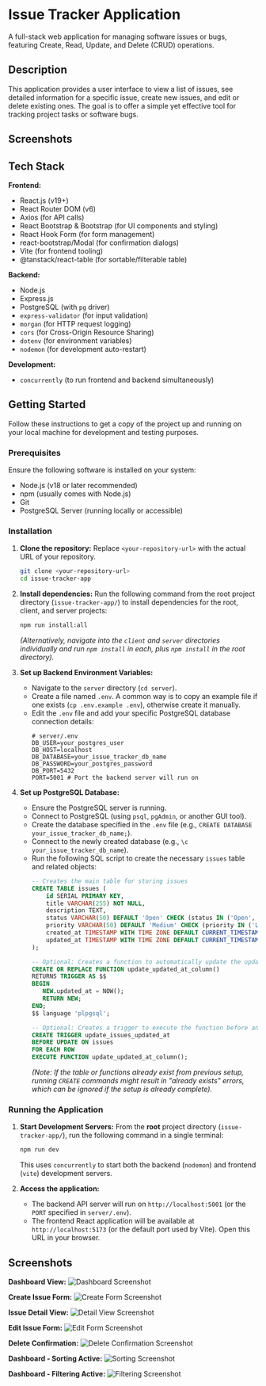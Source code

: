 # Issue Tracker Application

A full-stack web application for managing software issues or bugs, featuring Create, Read, Update, and Delete (CRUD) operations.

## Description

This application provides a user interface to view a list of issues, see detailed information for a specific issue, create new issues, and edit or delete existing ones. The goal is to offer a simple yet effective tool for tracking project tasks or software bugs.

## Screenshots

## Tech Stack

**Frontend:**

* React.js (v19+)
* React Router DOM (v6)
* Axios (for API calls)
* React Bootstrap & Bootstrap (for UI components and styling)
* React Hook Form (for form management)
* react-bootstrap/Modal (for confirmation dialogs)
* Vite (for frontend tooling)
* @tanstack/react-table (for sortable/filterable table)

**Backend:**

* Node.js
* Express.js
* PostgreSQL (with `pg` driver)
* `express-validator` (for input validation)
* `morgan` (for HTTP request logging)
* `cors` (for Cross-Origin Resource Sharing)
* `dotenv` (for environment variables)
* `nodemon` (for development auto-restart)

**Development:**

* `concurrently` (to run frontend and backend simultaneously)

## Getting Started

Follow these instructions to get a copy of the project up and running on your local machine for development and testing purposes.

### Prerequisites

Ensure the following software is installed on your system:

* Node.js (v18 or later recommended)
* npm (usually comes with Node.js)
* Git
* PostgreSQL Server (running locally or accessible)

### Installation

1.  **Clone the repository:**
    Replace `<your-repository-url>` with the actual URL of your repository.
    ```bash
    git clone <your-repository-url>
    cd issue-tracker-app
    ```

2.  **Install dependencies:**
    Run the following command from the root project directory (`issue-tracker-app/`) to install dependencies for the root, client, and server projects:
    ```bash
    npm run install:all
    ```
    *(Alternatively, navigate into the `client` and `server` directories individually and run `npm install` in each, plus `npm install` in the root directory).*

3.  **Set up Backend Environment Variables:**
    * Navigate to the `server` directory (`cd server`).
    * Create a file named `.env`. A common way is to copy an example file if one exists (`cp .env.example .env`), otherwise create it manually.
    * Edit the `.env` file and add your specific PostgreSQL database connection details:
        ```env
        # server/.env
        DB_USER=your_postgres_user
        DB_HOST=localhost
        DB_DATABASE=your_issue_tracker_db_name
        DB_PASSWORD=your_postgres_password
        DB_PORT=5432
        PORT=5001 # Port the backend server will run on
        ```

4.  **Set up PostgreSQL Database:**
    * Ensure the PostgreSQL server is running.
    * Connect to PostgreSQL (using `psql`, `pgAdmin`, or another GUI tool).
    * Create the database specified in the `.env` file (e.g., `CREATE DATABASE your_issue_tracker_db_name;`).
    * Connect to the newly created database (e.g., `\c your_issue_tracker_db_name`).
    * Run the following SQL script to create the necessary `issues` table and related objects:
        ```sql
        -- Creates the main table for storing issues
        CREATE TABLE issues (
            id SERIAL PRIMARY KEY,
            title VARCHAR(255) NOT NULL,
            description TEXT,
            status VARCHAR(50) DEFAULT 'Open' CHECK (status IN ('Open', 'In Progress', 'Closed')),
            priority VARCHAR(50) DEFAULT 'Medium' CHECK (priority IN ('Low', 'Medium', 'High')),
            created_at TIMESTAMP WITH TIME ZONE DEFAULT CURRENT_TIMESTAMP,
            updated_at TIMESTAMP WITH TIME ZONE DEFAULT CURRENT_TIMESTAMP
        );

        -- Optional: Creates a function to automatically update the updated_at timestamp
        CREATE OR REPLACE FUNCTION update_updated_at_column()
        RETURNS TRIGGER AS $$
        BEGIN
           NEW.updated_at = NOW();
           RETURN NEW;
        END;
        $$ language 'plpgsql';

        -- Optional: Creates a trigger to execute the function before any update on the issues table
        CREATE TRIGGER update_issues_updated_at
        BEFORE UPDATE ON issues
        FOR EACH ROW
        EXECUTE FUNCTION update_updated_at_column();
        ```
        *(Note: If the table or functions already exist from previous setup, running `CREATE` commands might result in "already exists" errors, which can be ignored if the setup is already complete).*

### Running the Application

1.  **Start Development Servers:**
    From the **root** project directory (`issue-tracker-app/`), run the following command in a single terminal:
    ```bash
    npm run dev
    ```
    This uses `concurrently` to start both the backend (`nodemon`) and frontend (`vite`) development servers.

2.  **Access the application:**
    * The backend API server will run on `http://localhost:5001` (or the `PORT` specified in `server/.env`).
    * The frontend React application will be available at `http://localhost:5173` (or the default port used by Vite). Open this URL in your browser.

## Screenshots

**Dashboard View:**
![Dashboard Screenshot](./docs/images/dashboard.png)

**Create Issue Form:**
![Create Form Screenshot](./docs/images/create_form.png)

**Issue Detail View:**
![Detail View Screenshot](./docs/images/detail_view.png)

**Edit Issue Form:**
![Edit Form Screenshot](./docs/images/edit_form.png)

**Delete Confirmation:**
![Delete Confirmation Screenshot](./docs/images/delete_modal.png)

**Dashboard - Sorting Active:**
![Sorting Screenshot](./docs/images/dashboard_sorted.png)

**Dashboard - Filtering Active:**
![Filtering Screenshot](./docs/images/dashboard_filtered.png)